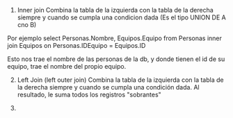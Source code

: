 1. Inner join
Combina la tabla de la izquierda con la tabla de la derecha siempre y cuando se cumpla una condicion dada
(Es el tipo UNION DE A cno B)

Por ejemplo
select Personas.Nombre, Equipos.Equipo from Personas
inner join Equipos on Personas.IDEquipo = Equipos.ID

Esto nos trae el nombre de las personas de la db, y donde tienen el id de su equipo, trae el nombre del propio equipo.


2. Left Join (left outer join)
Combina la tabla de la izquierda con la tabla de la derecha siempre y cuando se cumpla una condición dada. Al resultado, le suma todos los registros "sobrantes"

3. 
